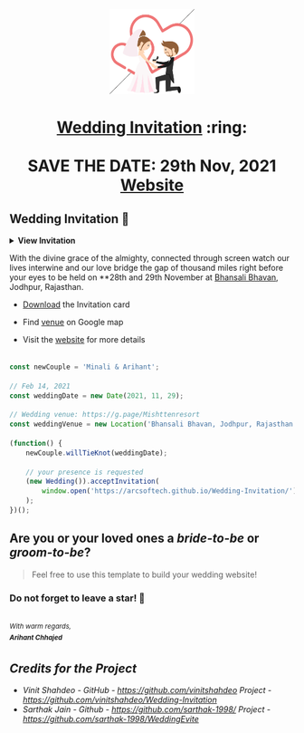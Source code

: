 
<p align="center"><a href="https://www.sarthakj.me/WeddingEvite/"><img src="./assets/img/wedding.gif" width="150px" height="150px"/></a></p>
<h1 align="center"><a href="https://arcsoftech.github.io/Wedding-Invitation//assets/WeddingInvite.pdf">Wedding Invitation</a> :ring: <br> <br> SAVE THE DATE: 29th Nov, 2021 <br> <a href="https://arcsoftech.github.io/Wedding-Invitation/">Website</a></h1>



## Wedding Invitation :ring:

<details>
  <summary><strong>View Invitation</strong></summary>
  <a href="https://arcsoftech.github.io/Wedding-Invitation/"><img src="./assets/img/2.png" /></a>
</details>

With the divine grace of the almighty,
         connected through screen watch our lives interwine and our love bridge the gap of thousand miles right before your eyes to be held on **28th and 29th November at [Bhansali Bhavan](https://goo.gl/maps/dYXaRmk8PyXyr2au6),  Jodhpur, Rajasthan.

- [Download](https://arcsoftech.github.io/Wedding-Invitation//assets/WeddingInvite.pdf) the Invitation card

- Find [venue](https://goo.gl/maps/dYXaRmk8PyXyr2au6) on Google map

- Visit the [website](https://arcsoftech.github.io/Wedding-Invitation/) for more details


```js

const newCouple = 'Minali & Arihant';

// Feb 14, 2021
const weddingDate = new Date(2021, 11, 29);

// Wedding venue: https://g.page/Mishttenresort
const weddingVenue = new Location('Bhansali Bhavan, Jodhpur, Rajasthan');

(function() {
    newCouple.willTieKnot(weddingDate);

    // your presence is requested
    (new Wedding()).acceptInvitation(
        window.open('https://arcsoftech.github.io/Wedding-Invitation/')
    );
})();


```
## Are you or your loved ones a *bride-to-be* or *groom-to-be*? 
> Feel free to use this template to build your wedding website!

### Do not forget to leave a star! :hugs:

<br><sup><i>With warm regards,<br>
**Arihant Chhajed**<i></sup><br>

## Credits for the Project 

* Vinit Shahdeo - GitHub - https://github.com/vinitshahdeo  Project - https://github.com/vinitshahdeo/Wedding-Invitation
* Sarthak Jain - Github - https://github.com/sarthak-1998/  Project - https://github.com/sarthak-1998/WeddingEvite